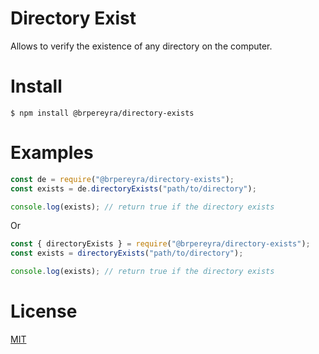 # Directory Exist

Allows to verify the existence of any directory on the computer.

# Install

`$ npm install @brpereyra/directory-exists`

# Examples

```js
const de = require("@brpereyra/directory-exists");
const exists = de.directoryExists("path/to/directory");

console.log(exists); // return true if the directory exists
```

Or

```js
const { directoryExists } = require("@brpereyra/directory-exists");
const exists = directoryExists("path/to/directory");

console.log(exists); // return true if the directory exists
```

# License

[MIT](https://github.com/brpereyra/directory-exists/blob/master/LICENSE.md)
